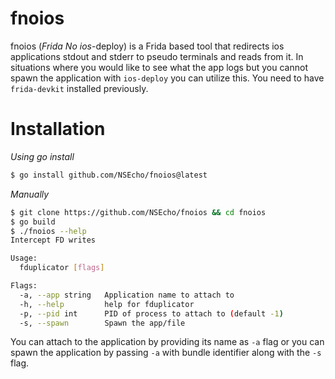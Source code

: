 # fnoios
fnoios (_Frida_ _No_ _ios_-deploy) is a Frida based tool that redirects ios applications stdout and stderr to pseudo terminals and reads from it. In situations where you would like to see what 
the app logs but you cannot spawn the application with `ios-deploy` you can utilize this. You need to have `frida-devkit` installed previously.

# Installation

_Using go install_

```bash
$ go install github.com/NSEcho/fnoios@latest
```

_Manually_

```bash
$ git clone https://github.com/NSEcho/fnoios && cd fnoios
$ go build
$ ./fnoios --help
Intercept FD writes

Usage:
  fduplicator [flags]

Flags:
  -a, --app string   Application name to attach to
  -h, --help         help for fduplicator
  -p, --pid int      PID of process to attach to (default -1)
  -s, --spawn        Spawn the app/file
```

You can attach to the application by providing its name as `-a` flag or you can spawn the application by passing `-a` with 
bundle identifier along with the `-s` flag.